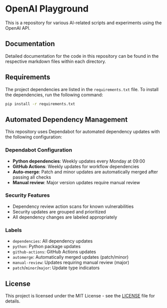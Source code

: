# OpenAI Playground

This is a repository for various AI-related scripts and experiments using the OpenAI API.

## Documentation

Detailed documentation for the code in this repository can be found in the respective markdown files within each directory.

## Requirements

The project dependencies are listed in the `requirements.txt` file. To install the dependencies, run the following command:

```bash
pip install -r requirements.txt
```

## Automated Dependency Management

This repository uses Dependabot for automated dependency updates with the following configuration:

### Dependabot Configuration

- **Python dependencies**: Weekly updates every Monday at 09:00
- **GitHub Actions**: Weekly updates for workflow dependencies
- **Auto-merge**: Patch and minor updates are automatically merged after passing all checks
- **Manual review**: Major version updates require manual review

### Security Features

- Dependency review action scans for known vulnerabilities
- Security updates are grouped and prioritized
- All dependency changes are labeled appropriately

### Labels

- `dependencies`: All dependency updates
- `python`: Python package updates
- `github-actions`: GitHub Actions updates
- `automerge`: Automatically merged updates (patch/minor)
- `manual-review`: Updates requiring manual review (major)
- `patch`/`minor`/`major`: Update type indicators

## License

This project is licensed under the MIT License - see the [LICENSE](LICENSE) file for details.
